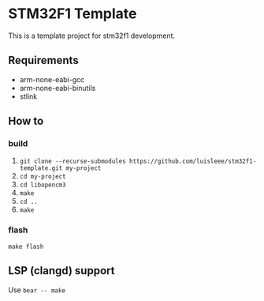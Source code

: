 # STM32F1 Template

This is a template project for stm32f1 development.

## Requirements

- arm-none-eabi-gcc
- arm-none-eabi-binutils
- stlink

## How to

### build
 1. `git clone --recurse-submodules https://github.com/luisleee/stm32f1-template.git my-project`
 1. `cd my-project`
 1. `cd libopencm3`
 1. `make`
 1. `cd ..`
 1. `make`

### flash
`make flash`

## LSP (clangd) support
Use `bear -- make`